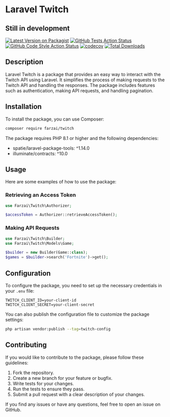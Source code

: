 # Laravel Twitch

## Still in development

[![Latest Version on Packagist](https://img.shields.io/packagist/v/farzai/twitch.svg?style=flat-square)](https://packagist.org/packages/farzai/twitch)
[![GitHub Tests Action Status](https://img.shields.io/github/actions/workflow/status/farzai/laravel-twitch/run-tests.yml?branch=main&label=tests&style=flat-square)](https://github.com/farzai/laravel-twitch/actions?query=workflow%3Arun-tests+branch%3Amain)
[![GitHub Code Style Action Status](https://img.shields.io/github/actions/workflow/status/farzai/laravel-twitch/fix-php-code-style-issues.yml?branch=main&label=code%20style&style=flat-square)](https://github.com/farzai/laravel-twitch/actions?query=workflow%3AFix+PHP+code+style+issues+branch%3Amain)
[![codecov](https://codecov.io/gh/farzai/laravel-twitch/branch/main/graph/badge.svg)](https://codecov.io/gh/farzai/laravel-twitch)
[![Total Downloads](https://img.shields.io/packagist/dt/farzai/twitch.svg?style=flat-square)](https://packagist.org/packages/farzai/twitch)

## Description

Laravel Twitch is a package that provides an easy way to interact with the Twitch API using Laravel. It simplifies the process of making requests to the Twitch API and handling the responses. The package includes features such as authentication, making API requests, and handling pagination.

## Installation

To install the package, you can use Composer:

```bash
composer require farzai/twitch
```

The package requires PHP 8.1 or higher and the following dependencies:

- spatie/laravel-package-tools: ^1.14.0
- illuminate/contracts: ^10.0

## Usage

Here are some examples of how to use the package:

### Retrieving an Access Token

```php
use Farzai\Twitch\Authorizer;

$accessToken = Authorizer::retrieveAccessToken();
```

### Making API Requests

```php
use Farzai\Twitch\Builder;
use Farzai\Twitch\Models\Game;

$builder = new Builder(Game::class);
$games = $builder->search('Fortnite')->get();
```

## Configuration

To configure the package, you need to set up the necessary credentials in your `.env` file:

```env
TWITCH_CLIENT_ID=your-client-id
TWITCH_CLIENT_SECRET=your-client-secret
```

You can also publish the configuration file to customize the package settings:

```bash
php artisan vendor:publish --tag=twitch-config
```

## Contributing

If you would like to contribute to the package, please follow these guidelines:

1. Fork the repository.
2. Create a new branch for your feature or bugfix.
3. Write tests for your changes.
4. Run the tests to ensure they pass.
5. Submit a pull request with a clear description of your changes.

If you find any issues or have any questions, feel free to open an issue on GitHub.

